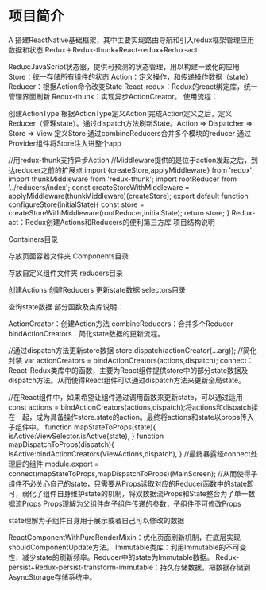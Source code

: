 # 项目简介

A
搭建ReactNative基础框架，其中主要实现路由导航和引入redux框架管理应用数据和状态
Redux＋Redux-thunk+React-redux+Redux-act

Redux:JavaScript状态器，提供可预测的状态管理，用以构建一致化的应用
Store：统一存储所有组件的状态
Action：定义操作，和传递操作数据（state）
Reducer：根据Action命令改变State
React-redux：Redux的react绑定库，统一管理界面刷新
Redux-thunk：实现异步ActionCreator。
使用流程：

创建ActionType
根据ActionType定义Action
完成Action定义之后，定义Reducer（管理state）。通过dispatch方法刷新State。Action => Dispatcher => Store => View
定义Store
通过combineReducers合并多个模块的reducer
通过Provider组件将Store注入进整个app

//用redux-thunk支持异步Action
//Middleware提供的是位于action发起之后，到达reducer之前的扩展点
import {createStore,applyMiddleware} from 'redux';
import thunkMiddleware from 'redux-thunk';
import rootReducer  from '../reducers/index';
const createStoreWithMiddleware = applyMiddleware(thunkMiddleware)(createStore);
export default function configureStore(initialState){
const store = createStoreWithMiddleware(rootReducer,initialState);
return store;
}
Redux-act：Redux创建Actions和Reducers的便利第三方库
项目结构说明

Containers目录

存放页面容器文件夹
Components目录

存放自定义组件文件夹
reducers目录

创建Actions
创建Reducers
更新state数据
selectors目录

查询state数据
部分函数及类库说明：

ActionCreator：创建Action方法
combineReducers：合并多个Reducer
bindActionCreators：简化state数据的更新流程。

//通过dispatch方法更新store数据
store.dispatch(actionCreator(...arg));
//简化封装
var actionCreators = bindActionCreators(actions,dispatch);
connect：React-Redux类库中的函数，主要为React组件提供store中的部分state数据及dispatch方法。从而使得React组件可以通过dispatch方法来更新全局state。

//在React组件中，如果希望让组件通过调用函数来更新state，可以通过适用const actions = bindActionCreators(actions,dispatch);将actions和dispatch揉在一起，成为具备操作store.state的action。最终将actions和state以props传入子组件中。
function mapStateToProps(state){
isActive:ViewSelector.isActive(state),
}
function mapDispatchToProps(dispatch){
isActive:bindActionCreators(ViewActions,dispatch),
}
//最终暴露经connect处理后的组件
module.export = connect(mapStateToProps,mapDispatchToProps)(MainScreen);
//从而使得子组件不必关心自己的state，只需要从Props读取对应的Reducer函数中的state即可，弱化了组件自身维护state的机制，将双数据流Props和State整合为了单一数据流Props
Props理解为父组件向子组件传递的参数，子组件不可修改Props

state理解为子组件自身用于展示或者自己可以修改的数据

ReactComponentWithPureRenderMixin：优化页面刷新机制，在底层实现shouldComponentUpdate方法。
Immutable类库：利用Immutable的不可变性，减少state的刷新频率。Reducer中的state为Immutable数据。
Redux-persist+Redux-persist-transform-immutable：持久存储数据，把数据存储到AsyncStorage存储系统中。